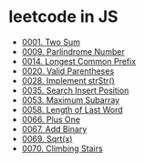 # leetcode in JS
- [0001. Two Sum](problems/0001_Two_Sum.md)
- [0009. Parlindrome Number](problems/0009_Parlindrome_Number.md)
- [0014. Longest Common Prefix](problems/0014_Longest_Common_Prefix.md)
- [0020. Valid Parentheses](problems/0020_Valid_Parentheses.md)
- [0028. Implement strStr()](problems/0028_Implement_strStr().md)
- [0035. Search Insert Position](problems/0035_Search_Insert_Position.md)
- [0053. Maximum Subarray](problems/0053_Maximum_Subarray.md)
- [0058. Length of Last Word](problems/0058_Length_of_Last_Word.md)
- [0066. Plus One](problems/0066_Plus_One.md)
- [0067. Add Binary](problems/0067_Add_Binary.md)
- [0069. Sqrt(x)](problems/0069_Sqrt(x).md/)
- [0070. Climbing Stairs](problems/0070_Climbing_Stairs.md/)